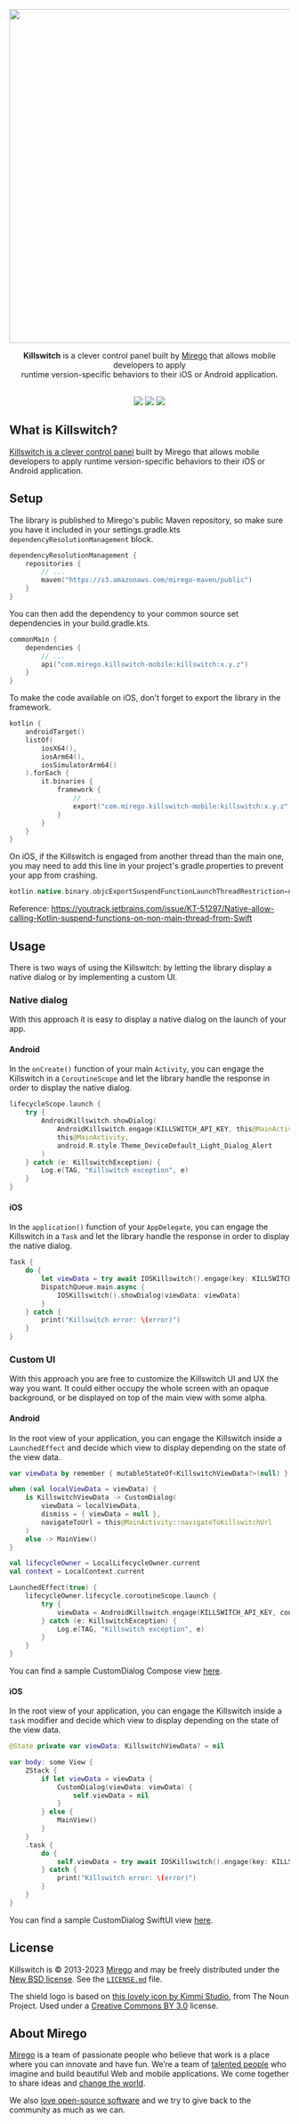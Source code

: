 <div align="center">
  <img src="https://github.com/mirego/killswitch-mobile/assets/11348/70dfca2d-743a-4833-8f67-af5d799e9bfe" width="600" />
  <p><strong>Killswitch</strong> is a clever control panel built by <a href="https://www.mirego.com">Mirego</a> that allows mobile developers to apply<br /> runtime version-specific behaviors to their iOS or Android application.</p>
  <br />
  <a href="https://github.com/mirego/killswitch-mobile/actions/workflows/ci.yaml"><img src="https://github.com/mirego/killswitch-mobile/actions/workflows/ci.yaml/badge.svg"/></a>
  <a href="https://kotlinlang.org/"><img src="https://img.shields.io/badge/kotlin-1.9.10-blue.svg?logo=kotlin"/></a>
  <a href="https://opensource.org/licenses/BSD-3-Clause"><img src="https://img.shields.io/badge/License-BSD_3--Clause-blue.svg"/></a>
</div>

## What is Killswitch?

[Killswitch is a clever control panel](https://github.com/mirego/killswitch) built by Mirego that allows mobile developers to apply runtime version-specific behaviors to their iOS or Android application.

## Setup

The library is published to Mirego's public Maven repository, so make sure you have it included in your settings.gradle.kts `dependencyResolutionManagement` block.

```kotlin
dependencyResolutionManagement {
    repositories {
        // ...
        maven("https://s3.amazonaws.com/mirego-maven/public")
    }
}
```

You can then add the dependency to your common source set dependencies in your build.gradle.kts.

```kotlin
commonMain {
    dependencies {
        // ...
        api("com.mirego.killswitch-mobile:killswitch:x.y.z")
    }
}
```

To make the code available on iOS, don't forget to export the library in the framework.

```kotlin
kotlin {
    androidTarget()
    listOf(
        iosX64(),
        iosArm64(),
        iosSimulatorArm64()
    ).forEach {
        it.binaries {
            framework {
                // ...
                export("com.mirego.killswitch-mobile:killswitch:x.y.z")
            }
        }
    }
}
```

On iOS, if the Killswitch is engaged from another thread than the main one, you may need to add this line in your project's gradle.properties to prevent your app from crashing.

```groovy
kotlin.native.binary.objcExportSuspendFunctionLaunchThreadRestriction=none
```

Reference: https://youtrack.jetbrains.com/issue/KT-51297/Native-allow-calling-Kotlin-suspend-functions-on-non-main-thread-from-Swift

## Usage

There is two ways of using the Killswitch: by letting the library display a native dialog or by implementing a custom UI.

### Native dialog

With this approach it is easy to display a native dialog on the launch of your app.

#### Android

In the `onCreate()` function of your main `Activity`, you can engage the Killswitch in a `CoroutineScope` and let the library handle the response in order to display the native dialog.

```kotlin
lifecycleScope.launch {
    try {
        AndroidKillswitch.showDialog(
            AndroidKillswitch.engage(KILLSWITCH_API_KEY, this@MainActivity, KILLSWITCH_URL),
            this@MainActivity,
            android.R.style.Theme_DeviceDefault_Light_Dialog_Alert
        )
    } catch (e: KillswitchException) {
        Log.e(TAG, "Killswitch exception", e)
    }
}
```

#### iOS

In the `application()` function of your `AppDelegate`, you can engage the Killswitch in a `Task` and let the library handle the response in order to display the native dialog.

```swift
Task {
    do {
        let viewData = try await IOSKillswitch().engage(key: KILLSWITCH_API_KEY, url: KILLSWITCH_URL)
        DispatchQueue.main.async {
            IOSKillswitch().showDialog(viewData: viewData)
        }
    } catch {
        print("Killswitch error: \(error)")
    }
}
```

### Custom UI

With this approach you are free to customize the Killswitch UI and UX the way you want. It could either occupy the whole screen with an opaque background, or be displayed on top of the main view with some alpha.

#### Android

In the root view of your application, you can engage the Killswitch inside a `LaunchedEffect` and decide which view to display depending on the state of the view data.

```kotlin
var viewData by remember { mutableStateOf<KillswitchViewData?>(null) }

when (val localViewData = viewData) {
    is KillswitchViewData -> CustomDialog(
        viewData = localViewData,
        dismiss = { viewData = null },
        navigateToUrl = this@MainActivity::navigateToKillswitchUrl
    )
    else -> MainView()
}

val lifecycleOwner = LocalLifecycleOwner.current
val context = LocalContext.current

LaunchedEffect(true) {
    lifecycleOwner.lifecycle.coroutineScope.launch {
        try {
            viewData = AndroidKillswitch.engage(KILLSWITCH_API_KEY, context, KILLSWITCH_URL)
        } catch (e: KillswitchException) {
            Log.e(TAG, "Killswitch exception", e)
        }
    }
}
```

You can find a sample CustomDialog Compose view [here](sample/android/src/main/java/com/mirego/killswitch/sample/CustomDialog.kt).

#### iOS

In the root view of your application, you can engage the Killswitch inside a `task` modifier and decide which view to display depending on the state of the view data.

```swift
@State private var viewData: KillswitchViewData? = nil

var body: some View {
    ZStack {
        if let viewData = viewData {
            CustomDialog(viewData: viewData) {
                self.viewData = nil
            }
        } else {
            MainView()
        }
    }
    .task {
        do {
            self.viewData = try await IOSKillswitch().engage(key: KILLSWITCH_API_KEY, url: KILLSWITCH_URL)
        } catch {
            print("Killswitch error: \(error)")
        }
    }
}
```

You can find a sample CustomDialog SwiftUI view [here](sample/ios/ios/CustomDialog.swift).

## License

Killswitch is © 2013-2023 [Mirego](https://www.mirego.com) and may be freely distributed under the [New BSD license](http://opensource.org/licenses/BSD-3-Clause). See the [`LICENSE.md`](https://github.com/mirego/killswitch/blob/main/LICENSE.md) file.

The shield logo is based on [this lovely icon by Kimmi Studio](https://thenounproject.com/icon/shield-1055246/), from The Noun Project. Used under a [Creative Commons BY 3.0](http://creativecommons.org/licenses/by/3.0/) license.

## About Mirego

[Mirego](https://www.mirego.com) is a team of passionate people who believe that work is a place where you can innovate and have fun. We’re a team of [talented people](https://life.mirego.com) who imagine and build beautiful Web and mobile applications. We come together to share ideas and [change the world](http://www.mirego.org).

We also [love open-source software](https://open.mirego.com) and we try to give back to the community as much as we can.
